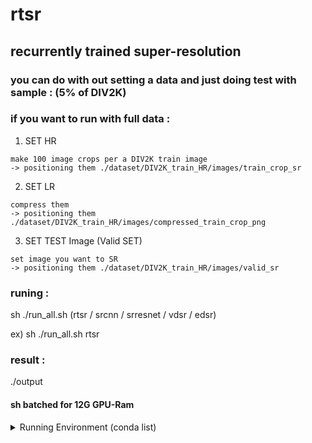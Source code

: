 # rtsr
<h2> recurrently trained super-resolution </h2>

<h3> you can do with out setting a data and just doing test with sample : (5% of DIV2K) </h3>

<h3> if you want to run with full data : </h3>

  1. SET HR
    
    make 100 image crops per a DIV2K train image
    -> positioning them ./dataset/DIV2K_train_HR/images/train_crop_sr
  
  2. SET LR 
  
    compress them
    -> positioning them ./dataset/DIV2K_train_HR/images/compressed_train_crop_png 

  3. SET TEST Image (Valid SET)
    
    set image you want to SR
    -> positioning them ./dataset/DIV2K_train_HR/images/valid_sr

<h3> runing : </h3> 
  sh ./run_all.sh (rtsr / srcnn / srresnet / vdsr / edsr)
  
  ex) sh ./run_all.sh rtsr

<h3> result : </h3>
   ./output



<h4> sh batched for 12G GPU-Ram </h4>



<details>
 <summary> Running Environment (conda list)</summary>

|	Name	|	Version	|	Build	|	Channel	|
|	:-------------------------	|	:-------	|	:---------------------------	|	:------------------	|
|	_anaconda_depends	|	5.2.0	|	py36_3	|	anaconda	|
|	_libgcc_mutex	|	0.1	|	main	|		|
|	_tflow_190_select	|	0.0.1	|	gpu	|	anaconda	|
|	_tflow_select	|	2.3.0	|	mkl	|	anaconda	|
|	absl-py	|	0.8.0	|	py36_0	|	anaconda	|
|	alabaster	|	0.7.10	|	py36h306e16b_0	|		|
|	anaconda	|	custom	|	py36_1	|	anaconda	|
|	anaconda-client	|	1.6.14	|	py36_0	|		|
|	anaconda-project	|	0.8.2	|	py36h44fb852_0	|		|
|	asn1crypto	|	0.24.0	|	py36_0	|		|
|	astor	|	0.8.0	|	py36_0	|	anaconda	|
|	astroid	|	1.6.3	|	py36_0	|		|
|	astropy	|	3.0.2	|	py36h3010b51_1	|		|
|	attrs	|	18.1.0	|	py36_0	|		|
|	babel	|	2.5.3	|	py36_0	|		|
|	backcall	|	0.1.0	|	py36_0	|		|
|	backports	|	1	|	py36hfa02d7e_1	|		|
|	backports.shutil_get_terminal_size	|	1.0.0	|	py36hfea85ff_2	|		|
|	beautifulsoup4	|	4.6.0	|	py36h49b8c8c_1	|		|
|	bitarray	|	0.8.1	|	py36h14c3975_1	|		|
|	bkcharts	|	0.2	|	py36h735825a_0	|		|
|	blas	|	1	|	mkl	|		|
|	blaze	|	0.11.3	|	py36_0	|	anaconda	|
|	bleach	|	3.1.0	|	py36_0	|	anaconda	|
|	blosc	|	1.14.3	|	hdbcaa40_0	|		|
|	bokeh	|	0.12.16	|	py36_0	|		|
|	boto	|	2.48.0	|	py36h6e4cd66_1	|		|
|	bottleneck	|	1.2.1	|	py36haac1ea0_0	|		|
|	bzip2	|	1.0.6	|	h14c3975_5	|		|
|	ca-certificates	|	2019.9.11	|	hecc5488_0	|	conda-forge	|
|	cairo	|	1.14.12	|	h7636065_2	|		|
|	certifi	|	2019.9.11	|	py36_0	|	conda-forge	|
|	cffi	|	1.11.5	|	py36h9745a5d_0	|		|
|	chardet	|	3.0.4	|	py36h0f667ec_1	|		|
|	click	|	6.7	|	py36h5253387_0	|		|
|	cloudpickle	|	0.5.3	|	py36_0	|		|
|	clyent	|	1.2.2	|	py36h7e57e65_1	|		|
|	colorama	|	0.3.9	|	py36h489cec4_0	|		|
|	conda	|	4.6.14	|	py36_0	|	anaconda	|
|	conda-build	|	3.17.8	|	py36_1	|	conda-forge	|
|	contextlib2	|	0.5.5	|	py36h6c84a62_0	|		|
|	cryptography	|	2.2.2	|	py36h14c3975_0	|		|
|	cudatoolkit	|	10.0.130	|	0	|		|
|	curl	|	7.60.0	|	h84994c4_0	|		|
|	cycler	|	0.10.0	|	py36h93f1223_0	|		|
|	cython	|	0.28.5	|	py36hf484d3e_0	|	anaconda	|
|	cytoolz	|	0.9.0.1	|	py36h14c3975_0	|		|
|	dask	|	0.17.5	|	py36_0	|		|
|	dask-core	|	0.17.5	|	py36_0	|		|
|	datashape	|	0.5.4	|	py36h3ad6b5c_0	|		|
|	dbus	|	1.13.2	|	h714fa37_1	|		|
|	decorator	|	4.3.0	|	py36_0	|		|
|	distributed	|	1.21.8	|	py36_0	|		|
|	docutils	|	0.14	|	py36hb0f60f5_0	|		|
|	entrypoints	|	0.2.3	|	py36h1aec115_2	|		|
|	et_xmlfile	|	1.0.1	|	py36hd6bccc3_0	|		|
|	expat	|	2.2.5	|	he0dffb1_0	|		|
|	fastcache	|	1.0.2	|	py36h14c3975_2	|		|
|	filelock	|	3.0.4	|	py36_0	|		|
|	flask	|	1.0.2	|	py36_1	|		|
|	flask-cors	|	3.0.4	|	py36_0	|		|
|	fontconfig	|	2.12.6	|	h49f89f6_0	|		|
|	freetype	|	2.8	|	hab7d2ae_1	|		|
|	gast	|	0.3.2	|	py_0	|	anaconda	|
|	get_terminal_size	|	1.0.0	|	haa9412d_0	|		|
|	gevent	|	1.3.0	|	py36h14c3975_0	|		|
|	glib	|	2.56.1	|	h000015b_0	|		|
|	glob2	|	0.6	|	py36he249c77_0	|		|
|	gmp	|	6.1.2	|	h6c8ec71_1	|		|
|	gmpy2	|	2.0.8	|	py36hc8893dd_2	|		|
|	graphite2	|	1.3.11	|	h16798f4_2	|		|
|	greenlet	|	0.4.13	|	py36h14c3975_0	|		|
|	grpcio	|	1.12.1	|	py36hdbcaa40_0	|	anaconda	|
|	gst-plugins-base	|	1.14.0	|	hbbd80ab_1	|		|
|	gstreamer	|	1.14.0	|	hb453b48_1	|		|
|	h5py	|	2.8.0	|	py36h7eb728f_3	|	conda-forge	|
|	harfbuzz	|	1.7.6	|	h5f0a787_1	|		|
|	hdf5	|	1.10.2	|	hba1933b_1	|		|
|	heapdict	|	1.0.0	|	py36_2	|		|
|	html5lib	|	1.0.1	|	py36_0	|	anaconda	|
|	icu	|	58.2	|	h9c2bf20_1	|		|
|	idna	|	2.6	|	py36h82fb2a8_1	|		|
|	imageio	|	2.3.0	|	py36_0	|		|
|	imagesize	|	1.0.0	|	py36_0	|		|
|	intel-openmp	|	2018.0.0	|	8	|		|
|	ipykernel	|	4.8.2	|	py36_0	|		|
|	ipython	|	6.4.0	|	py36_0	|		|
|	ipython_genutils	|	0.2.0	|	py36hb52b0d5_0	|		|
|	ipywidgets	|	7.2.1	|	py36_0	|		|
|	isort	|	4.3.4	|	py36_0	|		|
|	itsdangerous	|	0.24	|	py36h93cc618_1	|		|
|	jbig	|	2.1	|	hdba287a_0	|		|
|	jdcal	|	1.4	|	py36_0	|		|
|	jedi	|	0.12.0	|	py36_1	|		|
|	jinja2	|	2.1	|	py36ha16c418_0	|		|
|	jpeg	|	9b	|	h024ee3a_2	|		|
|	jsonschema	|	2.6.0	|	py36h006f8b5_0	|		|
|	jupyter	|	1.0.0	|	py36_4	|		|
|	jupyter_client	|	5.2.3	|	py36_0	|		|
|	jupyter_console	|	5.2.0	|	py36he59e554_1	|		|
|	jupyter_core	|	4.4.0	|	py36h7c827e3_0	|		|
|	jupyterlab	|	0.32.1	|	py36_0	|		|
|	jupyterlab_launcher	|	0.10.5	|	py36_0	|		|
|	kiwisolver	|	1.0.1	|	py36h764f252_0	|		|
|	lazy-object-proxy	|	1.3.1	|	py36h10fcdad_0	|		|
|	libarchive	|	3.3.2	|	hb43526a_6	|	anaconda	|
|	libcurl	|	7.60.0	|	h1ad7b7a_0	|		|
|	libedit	|	3.1.20170329	|	h6b74fdf_2	|		|
|	libffi	|	3.2.1	|	hd88cf55_4	|		|
|	libgcc-ng	|	7.2.0	|	hdf63c60_3	|		|
|	libgfortran-ng	|	7.2.0	|	hdf63c60_3	|		|
|	liblief	|	0.9.0	|	h1532aa0_0	|	anaconda	|
|	libpng	|	1.6.34	|	hb9fc6fc_0	|		|
|	libprotobuf	|	3.6.0	|	hdbcaa40_0	|	anaconda	|
|	libsodium	|	1.0.16	|	h1bed415_0	|		|
|	libssh2	|	1.8.0	|	h9cfc8f7_4	|		|
|	libstdcxx-ng	|	7.2.0	|	hdf63c60_3	|		|
|	libtiff	|	4.0.9	|	he85c1e1_1	|		|
|	libtool	|	2.4.6	|	h544aabb_3	|		|
|	libxcb	|	1.13	|	h1bed415_1	|		|
|	libxml2	|	2.9.8	|	h26e45fe_1	|		|
|	libxslt	|	1.1.32	|	h1312cb7_0	|		|
|	llvmlite	|	0.23.1	|	py36hdbcaa40_0	|		|
|	locket	|	0.2.0	|	py36h787c0ad_1	|		|
|	lxml	|	4.2.1	|	py36h23eabaa_0	|		|
|	lz4-c	|	1.8.1.2	|	h14c3975_0	|	anaconda	|
|	lzo	|	2.1	|	h49e0be7_2	|		|
|	markdown	|	3.1.1	|	py36_0	|	anaconda	|
|	markupsafe	|	1	|	py36hd9260cd_1	|		|
|	matplotlib	|	2.2.2	|	py36h0e671d2_1	|		|
|	mccabe	|	0.6.1	|	py36h5ad9710_1	|		|
|	mistune	|	0.8.3	|	py36h14c3975_1	|		|
|	mkl	|	2018.0.2	|	1	|		|
|	mkl-service	|	1.1.2	|	py36h651fb7a_4	|	anaconda	|
|	mkl_fft	|	1.0.1	|	py36h3010b51_0	|		|
|	mkl_random	|	1.0.1	|	py36h629b387_0	|		|
|	more-itertools	|	4.1.0	|	py36_0	|		|
|	mpc	|	1.0.3	|	hec55b23_5	|		|
|	mpfr	|	3.1.5	|	h11a74b3_2	|		|
|	mpmath	|	1.0.0	|	py36hfeacd6b_2	|		|
|	msgpack-python	|	0.5.6	|	py36h6bb024c_0	|		|
|	multipledispatch	|	0.5.0	|	py36_0	|		|
|	nbconvert	|	5.3.1	|	py36hb41ffb7_0	|		|
|	nbformat	|	4.4.0	|	py36h31c9010_0	|		|
|	ncurses	|	6.1	|	hf484d3e_0	|		|
|	networkx	|	2.1	|	py36_0	|		|
|	ninja	|	1.8.2	|	py36h6bb024c_1	|		|
|	nltk	|	3.3.0	|	py36_0	|		|
|	nose	|	1.3.7	|	py36hcdf7029_2	|		|
|	notebook	|	5.5.0	|	py36_0	|		|
|	numba	|	0.38.0	|	py36h637b7d7_0	|		|
|	numexpr	|	2.6.5	|	py36h7bf3b9c_0	|	anaconda	|
|	numpy	|	1.14.3	|	py36hcd700cb_1	|		|
|	numpy-base	|	1.14.3	|	py36h9be14a7_1	|		|
|	numpydoc	|	0.8.0	|	py36_0	|		|
|	odo	|	0.5.1	|	py36h90ed295_0	|		|
|	olefile	|	0.45.1	|	py36_0	|		|
|	openpyxl	|	2.5.3	|	py36_0	|		|
|	openssl	|	1.0.2p	|	h470a237_2	|	conda-forge	|
|	packaging	|	17.1	|	py36_0	|		|
|	pandas	|	0.23.0	|	py36h637b7d7_0	|		|
|	pandoc	|	1.19.2.1	|	hea2e7c5_1	|		|
|	pandocfilters	|	1.4.2	|	py36ha6701b7_1	|		|
|	pango	|	1.41.0	|	hd475d92_0	|		|
|	parso	|	0.2.0	|	py36_0	|		|
|	partd	|	0.3.8	|	py36h36fd896_0	|		|
|	patchelf	|	0.9	|	hf79760b_2	|		|
|	path.py	|	11.0.1	|	py36_0	|		|
|	pathlib2	|	2.3.2	|	py36_0	|		|
|	patsy	|	0.5.0	|	py36_0	|		|
|	pcre	|	8.42	|	h439df22_0	|		|
|	pep8	|	1.7.1	|	py36_0	|		|
|	pexpect	|	4.5.0	|	py36_0	|		|
|	pickleshare	|	0.7.4	|	py36h63277f8_0	|		|
|	pillow	|	5.1.0	|	py36h3deb7b8_0	|		|
|	pip	|	10.0.1	|	py36_0	|		|
|	pixman	|	0.34.0	|	hceecf20_3	|		|
|	pkginfo	|	1.4.2	|	py36_1	|		|
|	pluggy	|	0.6.0	|	py36hb689045_0	|		|
|	ply	|	3.11	|	py36_0	|		|
|	prompt_toolkit	|	1.0.15	|	py36h17d85b1_0	|		|
|	protobuf	|	3.6.0	|	py36hf484d3e_0	|	anaconda	|
|	psutil	|	5.4.5	|	py36h14c3975_0	|		|
|	ptyprocess	|	0.5.2	|	py36h69acd42_0	|		|
|	py	|	1.5.3	|	py36_0	|		|
|	py-lief	|	0.9.0	|	py36h1532aa0_0	|	anaconda	|
|	pycodestyle	|	2.4.0	|	py36_0	|		|
|	pycosat	|	0.6.3	|	py36h0a5515d_0	|		|
|	pycparser	|	2.18	|	py36hf9f622e_1	|		|
|	pycrypto	|	2.6.1	|	py36h14c3975_8	|		|
|	pycurl	|	7.43.0.1	|	py36hb7f436b_0	|		|
|	pyflakes	|	1.6.0	|	py36h7bd6a15_0	|		|
|	pygments	|	2.2.0	|	py36h0d3125c_0	|		|
|	pylint	|	1.8.4	|	py36_0	|		|
|	pyodbc	|	4.0.23	|	py36hf484d3e_0	|		|
|	pyopenssl	|	18.0.0	|	py36_0	|		|
|	pyparsing	|	2.2.0	|	py36hee85983_1	|		|
|	pyqt	|	5.9.2	|	py36h751905a_0	|		|
|	pysocks	|	1.6.8	|	py36_0	|		|
|	pytables	|	3.4.4	|	py36ha205bf6_0	|	anaconda	|
|	pytest	|	3.5.1	|	py36_0	|		|
|	pytest-arraydiff	|	0.2	|	py36_0	|		|
|	pytest-astropy	|	0.3.0	|	py36_0	|		|
|	pytest-doctestplus	|	0.1.3	|	py36_0	|		|
|	pytest-openfiles	|	0.3.0	|	py36_0	|		|
|	pytest-remotedata	|	0.2.1	|	py36_0	|		|
|	python	|	3.6.5	|	hc3d631a_2	|		|
|	python-dateutil	|	2.7.3	|	py36_0	|		|
|	python-libarchive-c	|	2.8	|	py36_13	|	anaconda	|
|	pytorch	|	1.2.0	|	py3.6_cuda10.0.130_cudnn7.6.2_0	|	pytorch	|
|	pytz	|	2018.4	|	py36_0	|		|
|	pywavelets	|	0.5.2	|	py36he602eb0_0	|		|
|	pyyaml	|	3.12	|	py36hafb9ca4_1	|		|
|	pyzmq	|	17.0.0	|	py36h14c3975_0	|		|
|	qt	|	5.9.5	|	h7e424d6_0	|		|
|	qtawesome	|	0.4.4	|	py36h609ed8c_0	|		|
|	qtconsole	|	4.3.1	|	py36h8f73b5b_0	|		|
|	qtpy	|	1.4.1	|	py36_0	|		|
|	readline	|	7	|	ha6073c6_4	|		|
|	requests	|	2.18.4	|	py36he2e5f8d_1	|		|
|	rope	|	0.10.7	|	py36h147e2ec_0	|		|
|	ruamel_yaml	|	0.15.35	|	py36h14c3975_1	|		|
|	scikit-image	|	0.13.1	|	py36h14c3975_1	|		|
|	scikit-learn	|	0.19.1	|	py36h7aa7ec6_0	|	anaconda	|
|	scipy	|	1.1.0	|	py36hfc37229_0	|		|
|	seaborn	|	0.8.1	|	py36hfad7ec4_0	|		|
|	send2trash	|	1.5.0	|	py36_0	|		|
|	setuptools	|	39.1.0	|	py36_0	|		|
|	simplegeneric	|	0.8.1	|	py36_2	|		|
|	singledispatch	|	3.4.0.3	|	py36h7a266c3_0	|		|
|	sip	|	4.19.8	|	py36hf484d3e_0	|		|
|	six	|	1.11.0	|	py36h372c433_1	|		|
|	snappy	|	1.1.7	|	hbae5bb6_3	|		|
|	snowballstemmer	|	1.2.1	|	py36h6febd40_0	|		|
|	sortedcollections	|	0.6.1	|	py36_0	|		|
|	sortedcontainers	|	1.5.10	|	py36_0	|		|
|	sphinx	|	1.7.4	|	py36_0	|		|
|	sphinxcontrib	|	1	|	py36h6d0f590_1	|		|
|	sphinxcontrib-websupport	|	1.0.1	|	py36hb5cb234_1	|		|
|	spyder	|	3.2.8	|	py36_0	|		|
|	sqlalchemy	|	1.2.7	|	py36h6b74fdf_0	|		|
|	sqlite	|	3.23.1	|	he433501_0	|		|
|	statsmodels	|	0.9.0	|	py36h3010b51_0	|		|
|	sympy	|	1.1.1	|	py36hc6d1c1c_0	|		|
|	tblib	|	1.3.2	|	py36h34cf8b6_0	|		|
|	tensorboard	|	1.9.0	|	py36hf484d3e_0	|	anaconda	|
|	tensorflow	|	1.9.0	|	mkl_py36h6d6ce78_1	|		|
|	tensorflow-base	|	1.9.0	|	mkl_py36h2ca6a6a_0	|	anaconda	|
|	tensorflow-gpu	|	1.9.0	|	hf154084_0	|	anaconda	|
|	termcolor	|	1.1.0	|	py36_1	|	anaconda	|
|	terminado	|	0.8.1	|	py36_1	|		|
|	testpath	|	0.3.1	|	py36h8cadb63_0	|		|
|	tk	|	8.6.7	|	hc745277_3	|		|
|	toolz	|	0.9.0	|	py36_0	|		|
|	torchvision	|	0.4.0	|	py36_cu100	|	pytorch	|
|	tornado	|	5.0.2	|	py36_0	|		|
|	tqdm	|	4.36.1	|	py_0	|	anaconda	|
|	traitlets	|	4.3.2	|	py36h674d592_0	|		|
|	typing	|	3.6.4	|	py36_0	|		|
|	unicodecsv	|	0.14.1	|	py36ha668878_0	|		|
|	unixodbc	|	2.3.6	|	h1bed415_0	|		|
|	urllib3	|	1.22	|	py36hbe7ace6_0	|		|
|	wcwidth	|	0.1.7	|	py36hdf4376a_0	|		|
|	webencodings	|	0.5.1	|	py36h800622e_1	|		|
|	werkzeug	|	0.14.1	|	py36_0	|		|
|	wheel	|	0.31.1	|	py36_0	|		|
|	widgetsnbextension	|	3.2.1	|	py36_0	|		|
|	wrapt	|	1.11.2	|	py36h7b6447c_0	|	anaconda	|
|	xlrd	|	1.1.0	|	py36h1db9f0c_1	|		|
|	xlsxwriter	|	1.0.4	|	py36_0	|		|
|	xlwt	|	1.3.0	|	py36h7b00a1f_0	|		|
|	xz	|	5.2.4	|	h14c3975_4	|		|
|	yaml	|	0.1.7	|	had09818_2	|		|
|	zeromq	|	4.2.5	|	h439df22_0	|		|
|	zict	|	0.1.3	|	py36h3a3bf81_0	|		|
|	zlib	|	1.2.11	|	ha838bed_2	|		|
</details>
